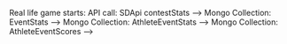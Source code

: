 Real life game starts: 
API call: SDApi contestStats -->
Mongo Collection: EventStats -->
Mongo Collection: AthleteEventStats -->
Mongo Collection: AthleteEventScores --> 
